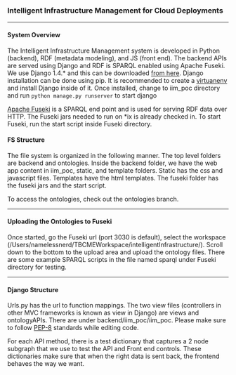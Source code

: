 ### Intelligent Infrastructure Management for Cloud Deployments
***
#### System Overview
The Intelligent Infrastructure Management system is developed in Python (backend), RDF (metadata modeling), and JS (front end). The backend APIs are served using Django and RDF is SPARQL enabled using Apache Fuseki. We use Django 1.4.* and this can be downloaded [from here](https://www.djangoproject.com/download/1.4.13/tarball/). Django installation can be done using pip. It is recommended to create a [virtuanenv](http://virtualenv.readthedocs.org/en/latest/) and install Django inside of it. Once installed, change to iim_poc directory and run ```python manage.py runserver``` to start django

[Apache Fuseki](http://jena.apache.org/documentation/serving_data/) is a SPARQL end point and is used for serving RDF data over HTTP. The Fuseki jars needed to run on *ix is already checked in. To start Fuseki, run the start script inside Fuseki directory.

#### FS Structure
The file system is organized in the following manner. The top level folders are backend and ontologies. Inside the backend folder, we have the web app content in iim_poc, static, and template folders. Static has the css and javascript files. Templates have the html templates. The fuseki folder has the fuseki jars and the start script.

To access the ontologies, check out the ontologies branch. 
***
#### Uploading the Ontologies to Fuseki
Once started, go the Fuseki url (port 3030 is default), select the workspace (/Users/namelessnerd/TBCMEWorkspace/intelligentInfrastructure/). Scroll down to the bottom to the upload area and upload the ontology files. There are some example SPARQL scripts in the file named sparql under Fuseki directory for testing.
***
#### Django Structure
Urls.py has the url to function mappings. The two view files (controllers in other MVC frameworks is known as view in Django) are views and ontologyAPIs. There are under backend/iim_poc/iim_poc. Please make sure to follow [PEP-8](http://legacy.python.org/dev/peps/pep-0008/) standards while editing code. 

For each API method, there is a test dictionary that captures a 2 node subgraph that we use to test the API and Front end controls. These dictionaries make sure that when the right data is sent back, the frontend behaves the way we want. 


